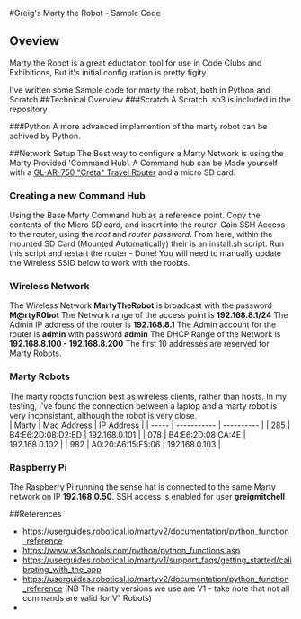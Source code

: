 #Greig's Marty the Robot - Sample Code
## Oveview
Marty the Robot is a great eductation tool for use in Code Clubs and Exhibitions, But it's initial configuration is pretty figity. 

I've written some Sample code for marty the robot, both in Python and Scratch
##Technical Overview
###Scratch
A Scratch .sb3 is included in the repository

###Python
A more advanced implamention of the marty robot can be achived by Python.

##Network Setup
The Best way to configure a Marty Network is using the Marty Provided 'Command Hub'. A Command hub can be Made yourself with a [GL-AR-750 "Creta" Travel Router](https://www.gl-inet.com/products/gl-ar750/) and a micro SD card. 

### Creating a new Command Hub
Using the Base Marty Command hub as a reference point. Copy the contents of the Micro SD card, and insert into the router. Gain SSH Access to the router, using the *root* and *router password*. From here, within the mounted SD Card (Mounted Automatically) their is an install.sh script. Run this script and restart the router - Done! 
You will need to manually update the Wireless SSID below to work with the roobts.
### Wireless Network
The Wireless Network **MartyTheRobot** is broadcast with the password **M@rtyR0bot**
The Network range of the access point is **192.168.8.1/24** 
The Admin IP address of the router is **192.168.8.1** 
The Admin account for the router is **admin** with password **admin**
The DHCP Range of the Network is **192.168.8.100 - 192.168.8.200** The first 10 addresses are reserved for Marty Robots. 
### Marty Robots
The marty robots function best as wireless clients, rather than hosts. In my testing, I've found the connection between a laptop and a marty robot is very inconsistant, although the robot is very close.  
| Marty | Mac Address | IP Address |
| ----- | ----------- | ---------- |
| 285 | B4:E6:2D:08:D2:ED | 192.168.0.101 |
| 078 | B4:E6:2D:08:CA:4E | 192.168.0.102 |
| 982 | A0:20:A6:15:F5:06 | 192.168.0.103 | 

### Raspberry Pi
The Raspberry Pi running the sense hat is connected to the same Marty network on IP **192.168.0.50**. SSH access is enabled for user **greigmitchell**

##References
- https://userguides.robotical.io/martyv2/documentation/python_function_reference
- https://www.w3schools.com/python/python_functions.asp
- https://userguides.robotical.io/martyv1/support_faqs/getting_started/calibrating_with_the_app
- https://userguides.robotical.io/martyv2/documentation/python_function_reference (NB The marty versions we use are V1 - take note that not all commands are valid for V1 Robots)
- 